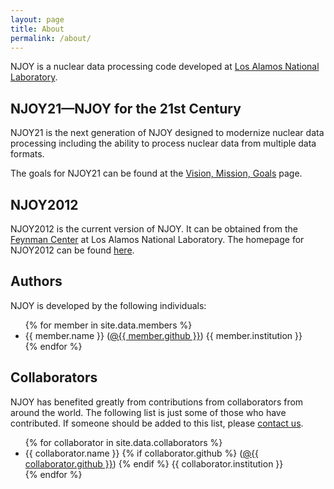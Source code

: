 ```yaml
---
layout: page
title: About
permalink: /about/
---
```


NJOY is a nuclear data processing code developed at 
[Los Alamos National Laboratory](http://www.lanl.gov). 

## NJOY21—NJOY for the 21st Century
NJOY21 is the next generation of NJOY designed to modernize nuclear data processing including the ability to process nuclear data from multiple data formats. 

The goals for NJOY21 can be found at the [Vision, Mission, Goals](/about/NJOY21-Goals.html) page.

## NJOY2012
NJOY2012 is the current version of NJOY. It can be obtained from the [Feynman Center](http://www.lanl.gov/projects/feynman-center/index.php) at Los Alamos National Laboratory. The homepage for NJOY2012 can be found [here](http://t2.lanl.gov/nis/codes/NJOY12).

## Authors
NJOY is developed by the following individuals:

<ul>
{% for member in site.data.members %}
  <li>
    {{ member.name }}
      (<a href="https://github.com/{{ member.github }}">@{{ member.github }}</a>)
    {{ member.institution }}
  </li>
{% endfor %}
</ul>

## Collaborators
NJOY has benefited greatly from contributions from collaborators from around the 
world. The following list is just some of those who have contributed. If someone 
should be added to this list, please [contact us](mailto:njoy@lanl.gov).

<ul>
{% for collaborator in site.data.collaborators %}
  <li>
    {{ collaborator.name }}
    {% if collaborator.github %}
      (<a href="https://github.com/{{ collaborator.github }}">@{{ collaborator.github }}</a>)
    {% endif %}
    {{ collaborator.institution }}
  </li>
{% endfor %}
</ul>
